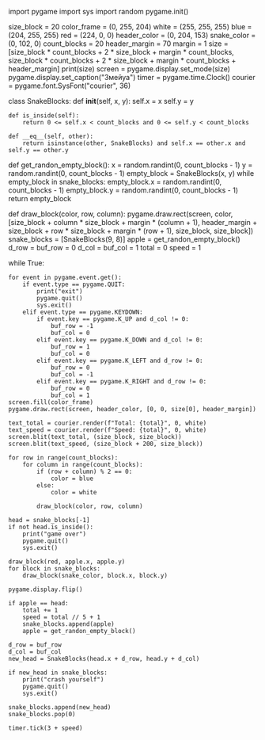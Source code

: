 import pygame
import sys
import random
pygame.init()

size_block = 20
color_frame = (0, 255, 204)
white = (255, 255, 255)
blue = (204, 255, 255)
red = (224, 0, 0)
header_color = (0, 204, 153)
snake_color = (0, 102, 0)
count_blocks = 20
header_margin = 70
margin = 1
size = [size_block * count_blocks + 2 * size_block + margin * count_blocks, size_block * count_blocks + 2 * size_block + margin * count_blocks + header_margin]
print(size)
screen = pygame.display.set_mode(size)
pygame.display.set_caption("Змейуа")
timer = pygame.time.Clock()
courier = pygame.font.SysFont("courier", 36)

class SnakeBlocks:
    def __init__(self, x, y):
        self.x = x
        self.y = y
    
    def is_inside(self):
        return 0 <= self.x < count_blocks and 0 <= self.y < count_blocks

    def __eq__(self, other):
        return isinstance(other, SnakeBlocks) and self.x == other.x and self.y == other.y

def get_randon_empty_block():
    x = random.randint(0, count_blocks - 1)
    y = random.randint(0, count_blocks - 1)
    empty_block = SnakeBlocks(x, y)
    while empty_block in snake_blocks:
        empty_block.x = random.randint(0, count_blocks - 1)
        empty_block.y = random.randint(0, count_blocks - 1)
    return empty_block

def draw_block(color, row, column):
    pygame.draw.rect(screen, color, [size_block + column * size_block + margin * (column + 1), header_margin + size_block + row * size_block + margin * (row + 1), size_block, size_block])
snake_blocks = [SnakeBlocks(9, 8)]
apple = get_randon_empty_block()
d_row = buf_row = 0
d_col = buf_col = 1
total = 0
speed = 1

while True:

    for event in pygame.event.get():
        if event.type == pygame.QUIT:
            print("exit")
            pygame.quit()
            sys.exit()
        elif event.type == pygame.KEYDOWN:
            if event.key == pygame.K_UP and d_col != 0:
                buf_row = -1
                buf_col = 0
            elif event.key == pygame.K_DOWN and d_col != 0:
                buf_row = 1
                buf_col = 0
            elif event.key == pygame.K_LEFT and d_row != 0:
                buf_row = 0
                buf_col = -1
            elif event.key == pygame.K_RIGHT and d_row != 0:
                buf_row = 0
                buf_col = 1
    screen.fill(color_frame)
    pygame.draw.rect(screen, header_color, [0, 0, size[0], header_margin])
    
    text_total = courier.render(f"Total: {total}", 0, white)
    text_speed = courier.render(f"Speed: {total}", 0, white)
    screen.blit(text_total, (size_block, size_block))
    screen.blit(text_speed, (size_block + 200, size_block))

    for row in range(count_blocks):
        for column in range(count_blocks):
            if (row + column) % 2 == 0:
                color = blue
            else:
                color = white

            draw_block(color, row, column)

    head = snake_blocks[-1]
    if not head.is_inside():
        print("game over")
        pygame.quit()
        sys.exit()
    
    draw_block(red, apple.x, apple.y)
    for block in snake_blocks:
        draw_block(snake_color, block.x, block.y)

    pygame.display.flip()

    if apple == head:
        total += 1
        speed = total // 5 + 1
        snake_blocks.append(apple)
        apple = get_randon_empty_block()

    d_row = buf_row
    d_col = buf_col
    new_head = SnakeBlocks(head.x + d_row, head.y + d_col)
    
    if new_head in snake_blocks:
        print("crash yourself")
        pygame.quit()
        sys.exit()

    snake_blocks.append(new_head)
    snake_blocks.pop(0)
    
    timer.tick(3 + speed)
